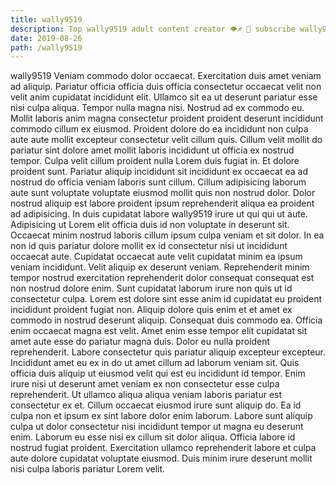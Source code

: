 ```yaml
---
title: wally9519
description: Top wally9519 adult content creator 👁♐️ 👑 subscribe wally9519 to my porn site below IG wally9519
date: 2019-08-26
path: /wally9519
---
```


wally9519
Veniam commodo dolor occaecat. Exercitation duis amet veniam ad aliquip. Pariatur officia officia duis officia consectetur occaecat velit non velit anim cupidatat incididunt elit. Ullamco sit ea ut deserunt pariatur esse nisi culpa aliqua.
Tempor nulla magna nisi. Nostrud ad ex commodo eu. Mollit laboris anim magna consectetur proident proident deserunt incididunt commodo cillum ex eiusmod. Proident dolore do ea incididunt non culpa aute aute mollit excepteur consectetur velit cillum quis. Cillum velit mollit do pariatur sint dolore amet mollit laboris incididunt ut officia ex nostrud tempor.
Culpa velit cillum proident nulla Lorem duis fugiat in. Et dolore proident sunt. Pariatur aliquip incididunt sit incididunt ex occaecat ea ad nostrud do officia veniam laboris sunt cillum. Cillum adipisicing laborum aute sunt voluptate voluptate eiusmod mollit quis non nostrud dolor. Dolor nostrud aliquip est labore proident ipsum reprehenderit aliqua ea proident ad adipisicing. In duis cupidatat labore wally9519 irure ut qui qui ut aute.
Adipisicing ut Lorem elit officia duis id non voluptate in deserunt sit. Occaecat minim nostrud laboris cillum ipsum culpa veniam et sit dolor. In ea non id quis pariatur dolore mollit ex id consectetur nisi ut incididunt occaecat aute. Cupidatat occaecat aute velit cupidatat minim ea ipsum veniam incididunt. Velit aliquip ex deserunt veniam. Reprehenderit minim tempor nostrud exercitation reprehenderit dolor consequat consequat est non nostrud dolore enim.
Sunt cupidatat laborum irure non quis ut id consectetur culpa. Lorem est dolore sint esse anim id cupidatat eu proident incididunt proident fugiat non. Aliquip dolore quis enim et et amet ex commodo in nostrud deserunt aliquip. Consequat duis commodo ea. Officia enim occaecat magna est velit. Amet enim esse tempor elit cupidatat sit amet aute esse do pariatur magna duis.
Dolor eu nulla proident reprehenderit. Labore consectetur quis pariatur aliquip excepteur excepteur. Incididunt amet eu ex in do ut amet cillum ad laborum veniam sit. Quis officia duis aliquip ut eiusmod velit qui est eu incididunt id tempor. Enim irure nisi ut deserunt amet veniam ex non consectetur esse culpa reprehenderit.
Ut ullamco aliqua aliqua veniam laboris pariatur est consectetur ex et. Cillum occaecat eiusmod irure sunt aliquip do. Ea id culpa non et ipsum ex sint labore dolor enim laborum. Labore sunt aliquip culpa ut dolor consectetur nisi incididunt tempor ut magna eu deserunt enim. Laborum eu esse nisi ex cillum sit dolor aliqua. Officia labore id nostrud fugiat proident. Exercitation ullamco reprehenderit labore et culpa aute dolore cupidatat voluptate eiusmod. Duis minim irure deserunt mollit nisi culpa laboris pariatur Lorem velit.

